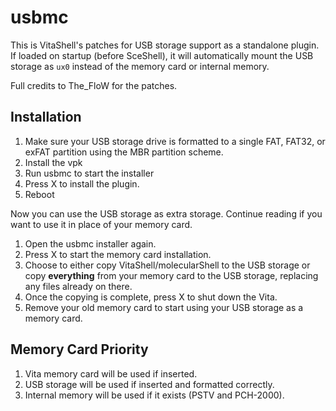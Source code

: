 usbmc
=====
This is VitaShell's patches for USB storage support as a standalone plugin. If 
loaded on startup (before SceShell), it will automatically mount the USB 
storage as `ux0` instead of the memory card or internal memory.

Full credits to The_FloW for the patches.

## Installation

1. Make sure your USB storage drive is formatted to a single FAT, FAT32, or 
exFAT partition using the MBR partition scheme.
2. Install the vpk
3. Run usbmc to start the installer
4. Press X to install the plugin.
5. Reboot

Now you can use the USB storage as extra storage. Continue reading if you want 
to use it in place of your memory card.

1. Open the usbmc installer again.
2. Press X to start the memory card installation.
3. Choose to either copy VitaShell/molecularShell to the USB storage or copy 
**everything** from your memory card to the USB storage, replacing any files 
already on there.
4. Once the copying is complete, press X to shut down the Vita.
5. Remove your old memory card to start using your USB storage as a memory card.

## Memory Card Priority

1. Vita memory card will be used if inserted.
2. USB storage will be used if inserted and formatted correctly.
3. Internal memory will be used if it exists (PSTV and PCH-2000).
